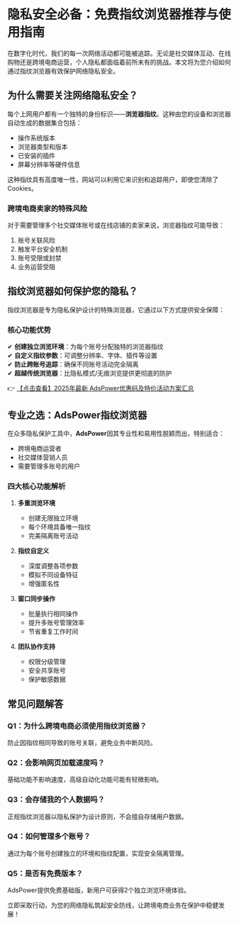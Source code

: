 # 隐私安全必备：免费指纹浏览器推荐与使用指南

在数字化时代，我们的每一次网络活动都可能被追踪。无论是社交媒体互动、在线购物还是跨境电商运营，个人隐私都面临着前所未有的挑战。本文将为您介绍如何通过指纹浏览器有效保护网络隐私安全。

## 为什么需要关注网络隐私安全？

每个上网用户都有一个独特的身份标识——**浏览器指纹**。这种由您的设备和浏览器自动生成的数据集合包括：
- 操作系统版本
- 浏览器类型和版本
- 已安装的插件
- 屏幕分辨率等硬件信息

这种指纹具有高度唯一性，网站可以利用它来识别和追踪用户，即使您清除了Cookies。

### 跨境电商卖家的特殊风险
对于需要管理多个社交媒体账号或在线店铺的卖家来说，浏览器指纹可能导致：
1. 账号关联风险
2. 触发平台安全机制
3. 账号受限或封禁
4. 业务运营受阻

## 指纹浏览器如何保护您的隐私？

指纹浏览器是专为隐私保护设计的特殊浏览器，它通过以下方式提供安全保障：

### 核心功能优势
✔ **创建独立浏览环境**：为每个账号分配独特的浏览器指纹  
✔ **自定义指纹参数**：可调整分辨率、字体、插件等设置  
✔ **防止跨账号追踪**：确保不同账号活动完全隔离  
✔ **超越传统浏览器**：比隐私模式/无痕浏览提供更彻底的防护

👉 [【点击查看】2025年最新 AdsPower优惠码及特价活动方案汇总](https://bit.ly/adspower_free)

## 专业之选：AdsPower指纹浏览器

在众多隐私保护工具中，**AdsPower**因其专业性和易用性脱颖而出，特别适合：

- 跨境电商运营者
- 社交媒体营销人员
- 需要管理多账号的用户

### 四大核心功能解析

1. **多重浏览环境**
   - 创建无限独立环境
   - 每个环境具备唯一指纹
   - 完美隔离账号活动

2. **指纹自定义**
   - 深度调整各项参数
   - 模拟不同设备特征
   - 增强匿名性

3. **窗口同步操作**
   - 批量执行相同操作
   - 提升多账号管理效率
   - 节省重复工作时间

4. **团队协作支持**
   - 权限分级管理
   - 安全共享账号
   - 保护敏感数据

## 常见问题解答

### Q1：为什么跨境电商必须使用指纹浏览器？
防止因指纹相同导致的账号关联，避免业务中断风险。

### Q2：会影响网页加载速度吗？
基础功能不影响速度，高级自动化功能可能有轻微影响。

### Q3：会存储我的个人数据吗？
正规指纹浏览器以隐私保护为设计原则，不会擅自存储用户数据。

### Q4：如何管理多个账号？
通过为每个账号创建独立的环境和指纹配置，实现安全隔离管理。

### Q5：是否有免费版本？
AdsPower提供免费基础版，新用户可获得2个独立浏览环境体验。

立即采取行动，为您的网络隐私筑起安全防线，让跨境电商业务在保护中稳健发展！